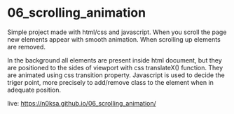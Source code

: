 # 06_scrolling_animation

Simple project made with html/css and javascript. When you scroll the page new elements appear with smooth animation.
When scrolling up elements are removed. 

In the background all elements are present inside html document, but they are positioned to the sides of viewport with 
css translateX() function. They are animated using css transition property.
Javascript is used to decide the triger point, more precisely to add/remove class to the element when in 
adequate position.

live: https://n0ksa.github.io/06_scrolling_animation/
